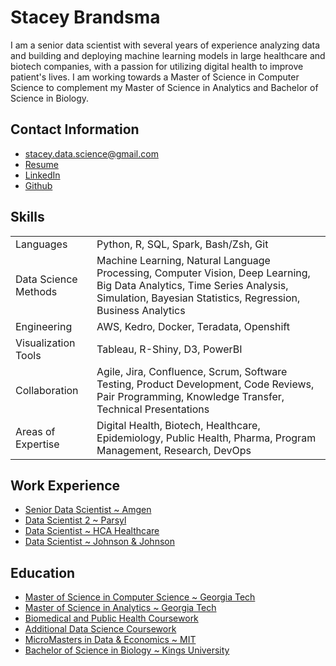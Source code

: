 # Stacey Brandsma
I am a senior data scientist with several years of experience analyzing data
and building and deploying machine learning models in large healthcare
and biotech companies, with a passion for utilizing digital health to improve patient's lives.  I am working towards a Master of Science in Computer Science to complement my Master of Science in Analytics and Bachelor of Science in Biology. 

## Contact Information
- stacey.data.science@gmail.com
- [Resume](StaceyBrandsma_Resume.pdf)
- <a href="https://www.linkedin.com/in/stacey-brandsma/"> LinkedIn </a>
- <a href="https://www.github.com/staceybrandsma/"> Github </a>

## Skills
|   |   |
| --- | --- |
| Languages | Python, R, SQL, Spark, Bash/Zsh, Git |
| Data Science Methods | Machine Learning, Natural Language Processing, Computer Vision, Deep Learning, Big Data Analytics, Time Series Analysis, Simulation, Bayesian Statistics, Regression, Business Analytics |
| Engineering | AWS, Kedro, Docker, Teradata, Openshift |
| Visualization Tools | Tableau, R-Shiny, D3, PowerBI |
| Collaboration | Agile, Jira, Confluence, Scrum, Software Testing, Product Development, Code Reviews, Pair Programming, Knowledge Transfer, Technical Presentations |
| Areas of Expertise | Digital Health, Biotech, Healthcare, Epidemiology, Public Health, Pharma, Program Management, Research, DevOps |

## Work Experience
- [Senior Data Scientist ~ Amgen](experience.md)
- [Data Scientist 2 ~ Parsyl](experience.md)
- [Data Scientist ~ HCA Healthcare](experience.md)
- [Data Scientist ~ Johnson & Johnson](experience.md)

## Education
- [Master of Science in Computer Science ~ Georgia Tech](education.md)
- [Master of Science in Analytics ~ Georgia Tech](education.md)
- [Biomedical and Public Health Coursework](education.md)
- [Additional Data Science Coursework](education.md)
- [MicroMasters in Data & Economics ~ MIT](education.md)
- [Bachelor of Science in Biology ~ Kings University](education.md)

